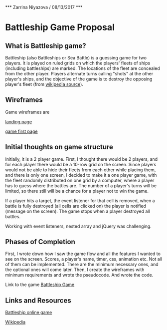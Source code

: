 *** Zarrina Niyazova / 08/13/2017 ***

# Battleship Game Proposal

## What is Battleship game?

Battleship (also Battleships or Sea Battle) is a guessing game for two players. It is played on ruled grids on which the players' fleets of ships (including battleships) are marked. The locations of the fleet are concealed from the other player. Players alternate turns calling "shots" at the other player's ships, and the objective of the game is to destroy the opposing player's fleet (from [wikipedia source](https://en.wikipedia.org/wiki/Battleship_(game))). 


## Wireframes

Game wireframes are 

[landing page](https://image.ibb.co/jeDKcF/Screenshot_2017_08_11_10_43_49.png)

[game first page](https://image.ibb.co/kUnO4v/Screenshot_2017_08_11_10_44_13.png)

## Initial thoughts on game structure

Initially, it is a 2 player game. First, I thought there would be 2 players, and for each player there would be a 10-row grid on the screen. Since players would not be able to hide their fleets from each other while placing them, and there is only one screen, I decided to make it a one player game, with the fleet randomly distributed on one grid by a computer, where a player has to guess where the battles are. The number of a player's turns will be limited, so there still will be a chance for a player not to win the game.

If a player hits a target, the event listener for that cell is  removed, when a battle is fully destroyed (all cells are clicked on) the player is notified (message on the screen). The game stops when a player destroyed all battles.

Working with event listeners, nested array and jQuery was challenging.

## Phases of Completion

First, I wrote down how I saw the game flow and all the features I wanted to see on the screen. Scores, a player's name, timer, css, animation etc. Not all of them can be implemented. There are the minimum necessary ones, and the optional ones will come later.
Then, I create the wireframes with minimum requirements and wrote the pseudocode.
And wrote the code.


Link to the game
[Battleship Game](http://diver-kiloliter-41852.bitballoon.com/)

## Links and Resources
[Battleship online game](http://www.battleshiponline.org/)

[Wikipedia](https://en.wikipedia.org/wiki/Battleship)
